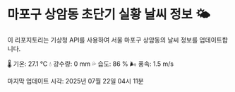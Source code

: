 
# 마포구 상암동 초단기 실황 날씨 정보 🌤️

이 리포지토리는 기상청 API를 사용하여 서울 마포구 상암동의 날씨 정보를 업데이트합니다. 

🌡️ 기온: 27.1 ℃
💧 강수량: 0 mm
💦 습도: 86 %
🌬️ 풍속: 1.5 m/s

마지막 업데이트 시각: 2025년 07월 22일 04시 11분    
